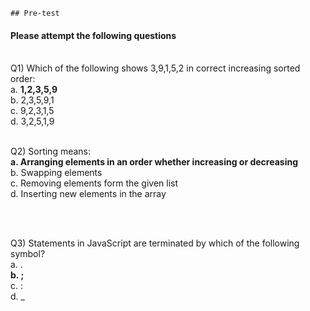     ## Pre-test
#### Please attempt the following questions

<br>Q1) Which of the following shows 3,9,1,5,2 in correct increasing sorted order:
<br>a. <b>1,2,3,5,9</b>
<br>b. 2,3,5,9,1
<br>c. 9,2,3,1,5
<br>d. 3,2,5,1,9
<br>


<br>Q2) Sorting means:
<br><b>a. Arranging elements in an order whether increasing or decreasing</b>
<br> b. Swapping elements
<br> c. Removing elements form the given list 
<br> d. Inserting new elements in the array

<br>

<br>Q3) Statements in JavaScript are terminated by which of the following symbol?
<br>a.  .
<br><b>b. ;</b> 
<br>c. :
<br> d. _

